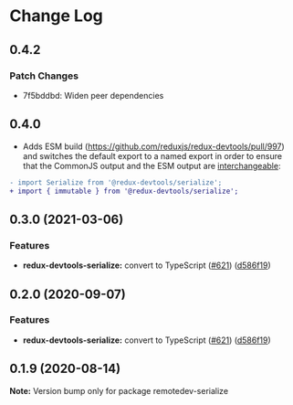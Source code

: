 # Change Log

## 0.4.2

### Patch Changes

- 7f5bddbd: Widen peer dependencies

## 0.4.0

- Adds ESM build (https://github.com/reduxjs/redux-devtools/pull/997) and switches the default export to a named export in order to ensure that the CommonJS output and the ESM output are [interchangeable](https://rollupjs.org/guide/en/#outputexports):

```diff
- import Serialize from '@redux-devtools/serialize';
+ import { immutable } from '@redux-devtools/serialize';
```

## 0.3.0 (2021-03-06)

### Features

- **redux-devtools-serialize:** convert to TypeScript ([#621](https://github.com/reduxjs/redux-devtools/issues/621)) ([d586f19](https://github.com/reduxjs/redux-devtools/commit/d586f1955a3648883107f8c981ee17eeb4c013a3))

## 0.2.0 (2020-09-07)

### Features

- **redux-devtools-serialize:** convert to TypeScript ([#621](https://github.com/reduxjs/redux-devtools/issues/621)) ([d586f19](https://github.com/reduxjs/redux-devtools/commit/d586f1955a3648883107f8c981ee17eeb4c013a3))

## 0.1.9 (2020-08-14)

**Note:** Version bump only for package remotedev-serialize

